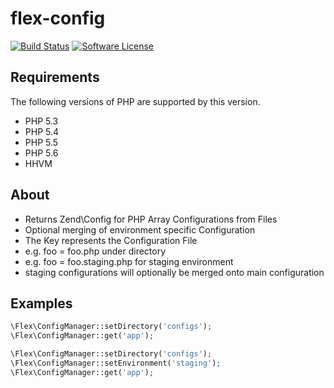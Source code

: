 # flex-config

[![Build Status](https://img.shields.io/travis/elnebuloso/bundler/master.svg?style=flat-square)](https://travis-ci.org/elnebuloso/bundler)
[![Software License](https://img.shields.io/packagist/l/elnebuloso/bundler.svg?style=flat-square)](LICENSE)

## Requirements

The following versions of PHP are supported by this version.

- PHP 5.3
- PHP 5.4
- PHP 5.5
- PHP 5.6
- HHVM

## About

- Returns Zend\Config for PHP Array Configurations from Files
- Optional merging of environment specific Configuration
- The Key represents the Configuration File
- e.g. foo = foo.php under directory
- e.g. foo = foo.staging.php for staging environment
- staging configurations will optionally be merged onto main configuration

## Examples

``` php
\Flex\ConfigManager::setDirectory('configs');
\Flex\ConfigManager::get('app');
```

``` php
\Flex\ConfigManager::setDirectory('configs');
\Flex\ConfigManager::setEnvironment('staging');
\Flex\ConfigManager::get('app');
```